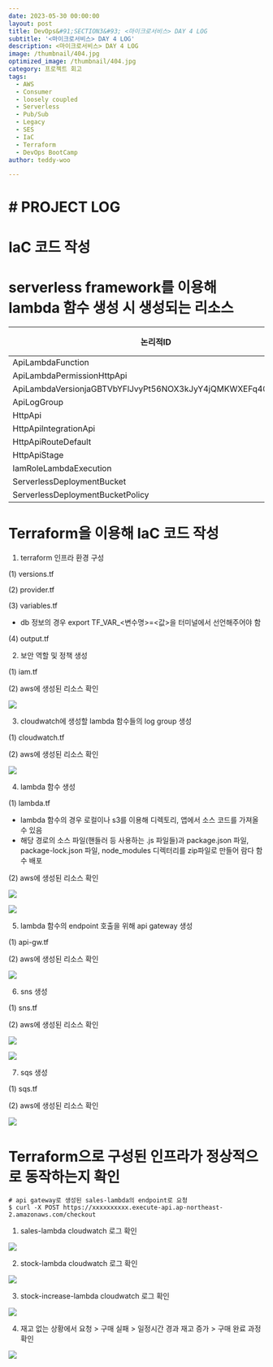 ```yaml
---
date: 2023-05-30 00:00:00
layout: post
title: DevOps&#91;SECTION3&#93; <마이크로서비스> DAY 4 LOG
subtitle: '<마이크로서비스> DAY 4 LOG'
description: <마이크로서비스> DAY 4 LOG
image: /thumbnail/404.jpg
optimized_image: /thumbnail/404.jpg
category: 프로젝트 회고
tags:
  - AWS
  - Consumer
  - loosely coupled
  - Serverless
  - Pub/Sub
  - Legacy
  - SES
  - IaC
  - Terraform
  - DevOps BootCamp
author: teddy-woo

---
```


# # PROJECT LOG

# IaC 코드 작성

# serverless framework를 이용해 lambda 함수 생성 시 생성되는 리소스

| 논리적ID | 유형 | 모듈 |
| --- | --- | --- |
| ApiLambdaFunction | AWS::Lambda::Function | - |
| ApiLambdaPermissionHttpApi | AWS::Lambda::Permission | - |
| ApiLambdaVersionjaGBTVbYFlJvyPt56NOX3kJyY4jQMKWXEFq4057TLFU | AWS::Lambda::Version | - |
| ApiLogGroup | AWS::Logs::LogGroup | - |
| HttpApi | AWS::ApiGatewayV2::Api | - |
| HttpApiIntegrationApi | AWS::ApiGatewayV2::Integration | - |
| HttpApiRouteDefault | AWS::ApiGatewayV2::Route | - |
| HttpApiStage | AWS::ApiGatewayV2::Stage | - |
| IamRoleLambdaExecution | AWS::IAM::Role | - |
| ServerlessDeploymentBucket | AWS::S3::Bucket | - |
| ServerlessDeploymentBucketPolicy | AWS::S3::BucketPolicy | - |

# Terraform을 이용해 IaC 코드 작성

1. terraform 인프라 환경 구성

(1) versions.tf

(2) provider.tf

(3) variables.tf

- db 정보의 경우 export TF_VAR_<변수명>=<값>을 터미널에서 선언해주어야 함

(4) output.tf

2. 보안 역할 및 정책 생성

(1) iam.tf

(2) aws에 생성된 리소스 확인

![](https://blog.kakaocdn.net/dn/D8XK8/btsh2nxrMP8/qnSU0a9WQeljo8sBwkuRHk/img.png)

3. cloudwatch에 생성할 lambda 함수들의 log group 생성

(1) cloudwatch.tf

(2) aws에 생성된 리소스 확인

![](https://blog.kakaocdn.net/dn/mSBw2/btshZv3NKCZ/madbNj7SX1t0ufIg0GO4a1/img.png)

4. lambda 함수 생성

(1) lambda.tf

- lambda 함수의 경우 로컬이나 s3를 이용해 디렉토리, 앱에서 소스 코드를 가져올 수 있음
- 해당 경로의 소스 파일(핸들러 등 사용하는 .js 파일들)과 package.json 파일, package-lock.json 파일, node_modules 디렉터리를 zip파일로 만들어 람다 함수 배포

(2) aws에 생성된 리소스 확인

![](https://blog.kakaocdn.net/dn/bjHedh/btshTwPH0a0/IqlQouJVPCU0lStZX09Gw1/img.png)

![](https://blog.kakaocdn.net/dn/wwXrZ/btshWtLZ3OP/KbjaY8XPBF6yUjUx4puaV0/img.png)

5. lambda 함수의 endpoint 호출을 위해 api gateway 생성

(1) api-gw.tf

(2) aws에 생성된 리소스 확인

![](https://blog.kakaocdn.net/dn/NwwgX/btsh179dGH8/QMccOZRl3qtilt7rt8nU60/img.png)

6. sns 생성

(1) sns.tf

(2) aws에 생성된 리소스 확인

![](https://blog.kakaocdn.net/dn/A8S0s/btsh4mqGd96/PVoj7KRaaC6rUKuPSzLaU0/img.png)

![](https://blog.kakaocdn.net/dn/UWtVc/btsh03MQMOr/FAcSu1i8fk5Xw6arEdKEF1/img.png)

7. sqs 생성

(1) sqs.tf

(2) aws에 생성된 리소스 확인

![](https://blog.kakaocdn.net/dn/blV7f4/btsh32sg8F8/kBkPqfM6rpuarm1Zs39ln1/img.png)

# Terraform으로 구성된 인프라가 정상적으로 동작하는지 확인

```
# api gateway로 생성된 sales-lambda의 endpoint로 요청
$ curl -X POST https://xxxxxxxxxx.execute-api.ap-northeast-2.amazonaws.com/checkout
```

1. sales-lambda cloudwatch 로그 확인

![](https://blog.kakaocdn.net/dn/diCWuw/btshZvpcLlm/o4XdHUv7vwiUEZn12C2Rx1/img.png)

2. stock-lambda cloudwatch 로그 확인

![](https://blog.kakaocdn.net/dn/WDOCg/btsh17VEZkM/V9OjAuKbsHItBRgZxnx2ok/img.png)

3. stock-increase-lambda cloudwatch 로그 확인

![](https://blog.kakaocdn.net/dn/canVJD/btsh172tmZs/kXnfN9T3rjXOnOKklpV1ek/img.png)

4. 재고 없는 상황에서 요청 > 구매 실패 > 일정시간 경과 재고 증가 > 구매 완료 과정 확인

![](https://blog.kakaocdn.net/dn/p781A/btsh3DM1all/0GAGazMTAosrZ9Bjh3Jp4K/img.png)